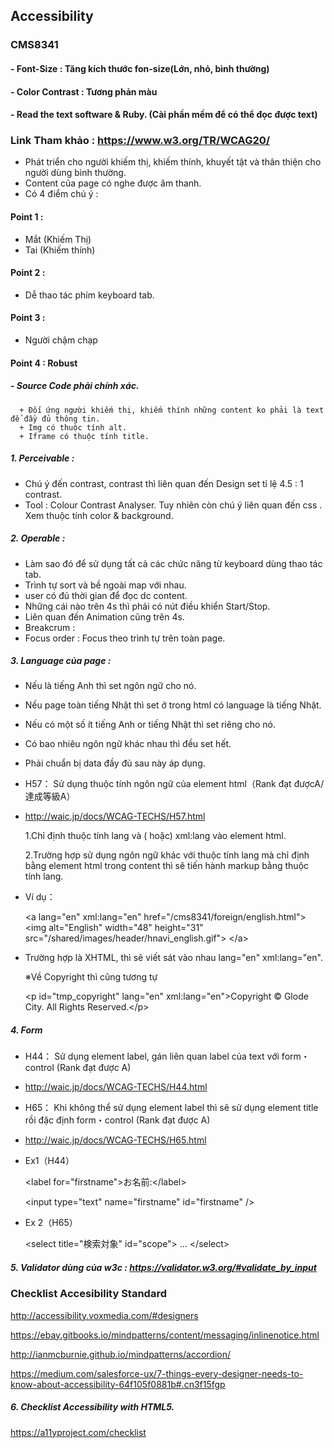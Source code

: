 ## Accessibility

### CMS8341
#### - Font-Size : Tăng kích thước fon-size(Lớn, nhỏ, bình thường)
#### - Color Contrast : Tương phản màu
#### - Read the text software & Ruby. (Cài phần mềm để có thể đọc được text)

### Link Tham khảo : https://www.w3.org/TR/WCAG20/

- Phát triển cho người khiếm thị, khiếm thính, khuyết tật và thân thiện cho người dùng bình thường. 
- Content của page có nghe được âm thanh.
- Có 4 điểm chú ý :

#### Point 1 :

   - Mắt (Khiếm Thị)
   - Tai (Khiếm thính)

#### Point 2 : 

   - Dễ thao tác phím keyboard tab.

#### Point 3 :

  - Người chậm chạp

#### Point 4 : Robust 

##### - Source Code phải chính xác.

      + Đối ứng người khiếm thị, khiếm thính những content ko phải là text để đầy đủ thông tin.
      + Img có thuộc tính alt.
      + Iframe có thuộc tính title.

##### 1. Perceivable : 

   - Chú ý đến contrast, contrast thì liên quan đến Design set tỉ lệ 4.5 : 1 contrast.
   - Tool : Colour Contrast Analyser. Tuy nhiên còn chú ý liên quan đến css . Xem thuộc tính color & background.

##### 2. Operable : 

   - Làm sao đó để sử dụng tất cả các chức năng từ keyboard dùng thao tác tab.
   - Trình tự sort và bề ngoài map với nhau.
   - user có đủ thời gian để đọc dc content.
   - Những cái nào trên 4s thì phải có nút điều khiển Start/Stop.
   - Liên quan đến Animation cũng trên 4s.
   - Breakcrum :
   - Focus order : Focus theo trình tự trên toàn page.

##### 3. Language của page :

   - Nếu là tiếng Anh thì set ngôn ngữ cho nó.
   - Nếu page toàn tiếng Nhật thì set ở trong html có language là tiếng Nhật.
   - Nếu có một số ít tiếng Anh or tiếng Nhật thì set riêng cho nó.
   - Có bao nhiêu ngôn ngữ khác nhau thì đều set hết.
   - Phải chuẩn bị data đầy đủ sau này áp dụng.

   - H57： Sử dụng thuộc tính ngôn ngữ của element html（Rank đạt đượcA/達成等級A）
   - http://waic.jp/docs/WCAG-TECHS/H57.html

     1.Chỉ định thuộc tính lang và ( hoặc) xml:lang vào element html.

     2.Trường hợp sử dụng ngôn ngữ khác với thuộc tính lang mà chỉ định bằng element html trong content thì sẽ tiến hành markup bằng thuộc tính lang.

   - Ví dụ：

     &lt;a lang="en" xml:lang="en" href="/cms8341/foreign/english.html"&gt;
        &lt;img alt="English" width="48" height="31" src="/shared/images/header/hnavi_english.gif"&gt;
     &lt;/a&gt;

   - Trường hợp là XHTML, thì sẽ viết sát vào nhau   lang="en" xml:lang="en".

     ※Về Copyright thì cũng tương tự 

     &lt;p id="tmp_copyright" lang="en" xml:lang="en"&gt;Copyright &copy; Glode City. All Rights Reserved.&lt;/p&gt;

##### 4. Form

   - H44： Sử dụng element label, gán liên quan label của text với form・control (Rank đạt được A)

   - http://waic.jp/docs/WCAG-TECHS/H44.html

   - H65： Khi không thể sử dụng element label thì sẽ sử dụng element title rồi đặc định form・control (Rank đạt được A)

   - http://waic.jp/docs/WCAG-TECHS/H65.html

   - Ex1（H44）

       &lt;label for="firstname">お名前:&lt;/label&gt; 

       &lt;input type="text" name="firstname" id="firstname" /&gt;

   - Ex 2（H65）

       &lt;select title="検索対象" id="scope"&gt;
          …
       &lt;/select&gt; 

##### 5. Validator dùng của w3c : https://validator.w3.org/#validate_by_input

### Checklist Accesibility Standard

  http://accessibility.voxmedia.com/#designers

  https://ebay.gitbooks.io/mindpatterns/content/messaging/inlinenotice.html

  http://ianmcburnie.github.io/mindpatterns/accordion/

  https://medium.com/salesforce-ux/7-things-every-designer-needs-to-know-about-accessibility-64f105f0881b#.cn3f15fgp
  
##### 6. Checklist Accessibility with HTML5.

  https://a11yproject.com/checklist

